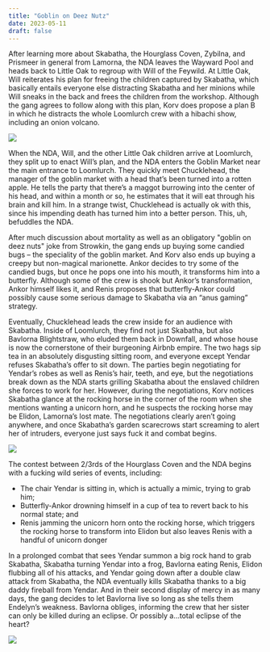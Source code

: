 ```yaml
---
title: "Goblin on Deez Nutz"
date: 2023-05-11
draft: false
---
```


After learning more about Skabatha, the Hourglass Coven, Zybilna, and Prismeer in general from Lamorna, the NDA leaves the Wayward Pool and heads back to Little Oak to regroup with Will of the Feywild. At Little Oak, Will reiterates his plan for freeing the children captured by Skabatha, which basically entails everyone else distracting Skabatha and her minions while Will sneaks in the back and frees the children from the workshop. Although the gang agrees to follow along with this plan, Korv does propose a plan B in which he distracts the whole Loomlurch crew with a hibachi show, including an onion volcano.

![](https://media.tenor.com/S0T8rdTfjpoAAAAM/volcano-hibachi.gif)

When the NDA, Will, and the other Little Oak children arrive at Loomlurch, they split up to enact Will’s plan, and the NDA enters the Goblin Market near the main entrance to Loomlurch. They quickly meet Chucklehead, the manager of the goblin market with a head that’s been turned into a rotten apple. He tells the party that there’s a maggot burrowing into the center of his head, and within a month or so, he estimates that it will eat through his brain and kill him. In a strange twist, Chucklehead is actually ok with this, since his impending death has turned him into a better person. This, uh, befuddles the NDA.

After much discussion about mortality as well as an obligatory "goblin on deez nuts" joke from Strowkin, the gang ends up buying some candied bugs – the speciality of the goblin market. And Korv also ends up buying a creepy but non-magical marionette. Ankor decides to try some of the candied bugs, but once he pops one into his mouth, it transforms him into a butterfly. Although some of the crew is shook but Ankor’s transformation, Ankor himself likes it, and Renis proposes that butterfly-Ankor could possibly cause some serious damage to Skabatha via an “anus gaming” strategy.

Eventually, Chucklehead leads the crew inside for an audience with Skabatha. Inside of Loomlurch, they find not just Skabatha, but also Bavlorna Blightstraw, who eluded them back in Downfall, and whose house is now the cornerstone of their burgeoning Airbnb empire. The two hags sip tea in an absolutely disgusting sitting room, and everyone except Yendar refuses Skabatha’s offer to sit down. The parties begin negotiating for Yendar’s robes as well as Renis’s hair, teeth, and eye, but the negotiations break down as the NDA starts grilling Skabatha about the enslaved children she forces to work for her. However, during the negotiations, Korv notices Skabatha glance at the rocking horse in the corner of the room when she mentions wanting a unicorn horn, and he suspects the rocking horse may be Elidon, Lamorna’s lost mate. The negotiations clearly aren’t going anywhere, and once Skabatha’s garden scarecrows start screaming to alert her of intruders, everyone just says fuck it and combat begins.

![](https://raw.githubusercontent.com/gist/mrtuvn/ba7dfa5ed8234aac2e3126aca67a2149/raw/d812a31230b12d639192df8eb4581fceb57546e1/fight.gif)

The contest between 2/3rds of the Hourglass Coven and the NDA begins with a fucking wild series of events, including:

- The chair Yendar is sitting in, which is actually a mimic, trying to grab him;
- Butterfly-Ankor drowning himself in a cup of tea to revert back to his normal state; and
- Renis jamming the unicorn horn onto the rocking horse, which triggers the rocking horse to transform into Elidon but also leaves Renis with a handful of unicorn donger

In a prolonged combat that sees Yendar summon a big rock hand to grab Skabatha, Skabatha turning Yendar into a frog, Bavlorna eating Renis, Elidon flubbing all of his attacks, and Yendar going down after a double claw attack from Skabatha, the NDA eventually kills Skabatha thanks to a big daddy fireball from Yendar. And in their second display of mercy in as many days, the gang decides to let Bavlorna live so long as she tells them Endelyn’s weakness. Bavlorna obliges, informing the crew that her sister can only be killed during an eclipse. Or possibly a…total eclipse of the heart?

![](https://64.media.tumblr.com/4eeed74f3b3fe393b3b1c715a00cd984/cdc0a31869349451-2d/s540x810/0f69e9a3467e1c82d7ee93b01fd461e29b856754.gif)